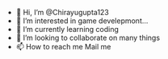 - 👋 Hi, I’m @Chirayugupta123
- 👀 I’m interested in game develepmont...
- 🌱 I’m currently learning coding
- 💞️ I’m looking to collaborate on many things
- 📫 How to reach me Mail me


